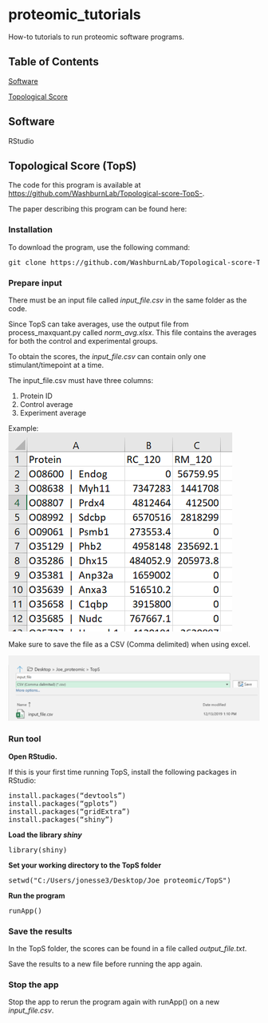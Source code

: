 # proteomic_tutorials
How-to tutorials to run proteomic software programs.

## Table of Contents
[Software](#software)

[Topological Score](#Topological-Score-(TopS))

## Software

RStudio

## Topological Score (TopS)

The code for this program is available at https://github.com/WashburnLab/Topological-score-TopS-.

The paper describing this program can be found here: 

### Installation

To download the program, use the following command:
<pre>
git clone https://github.com/WashburnLab/Topological-score-TopS-.git
</pre>

### Prepare input

There must be an input file called *input_file.csv* in the same folder as the code. 

Since TopS can take averages, use the output file from process_maxquant.py called *norm_avg.xlsx*. This file contains the averages for both the control and experimental groups. 

To obtain the scores, the *input_file.csv* can contain only one stimulant/timepoint at a time. 

The input_file.csv must have three columns:
1. Protein ID
2. Control average
3. Experiment average

Example:
<img src="https://github.com/jonessarae/proteomic_tutorials/blob/master/images/tops_input.PNG">

Make sure to save the file as a CSV (Comma delimited) when using excel.


<img src="https://github.com/jonessarae/proteomic_tutorials/blob/master/images/csv.PNG">

### Run tool

__Open RStudio.__

If this is your first time running TopS, install the following packages in RStudio:

<pre>
install.packages(“devtools”)
install.packages(“gplots”)
install.packages(“gridExtra”)  
install.packages(“shiny”)          
</pre>

__Load the library *shiny*__ 
<pre>
library(shiny)
</pre>

__Set your working directory to the TopS folder__
<pre>
setwd("C:/Users/jonesse3/Desktop/Joe_proteomic/TopS")
</pre>

__Run the program__
<pre>
runApp()
</pre>

### Save the results
In the TopS folder, the scores can be found in a file called *output_file.txt*. 

Save the results to a new file before running the app again.

### Stop the app
Stop the app to rerun the program again with runApp() on a new *input_file.csv*.


